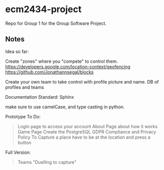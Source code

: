 # ecm2434-project
Repo for Group 1 for the Group Software Project.


## Notes

Idea so far:

Create "zones" where you "compete" to control them.
https://developers.google.com/location-context/geofencing
https://github.com/Jonathannsegal/blocks

Create your own team to take control with profile picture and name.
DB of profiles and teams

Documentation Standard: Sphinx

make sure to use camelCase, and type casting in python.

Prototype To Do:
> Login page to access your account
> About Page about how it works
> Game Page
> Create the PostgreSQL
> GDPR Compliance and Privacy Policy
To Capture a place have to be at the location and press a button

Full Version:
> Teams
> "Duelling to capture"

